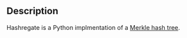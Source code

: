 ## Description
Hashregate is a Python implmentation of a [Merkle hash tree](https://en.wikipedia.org/wiki/Merkle_tree).
